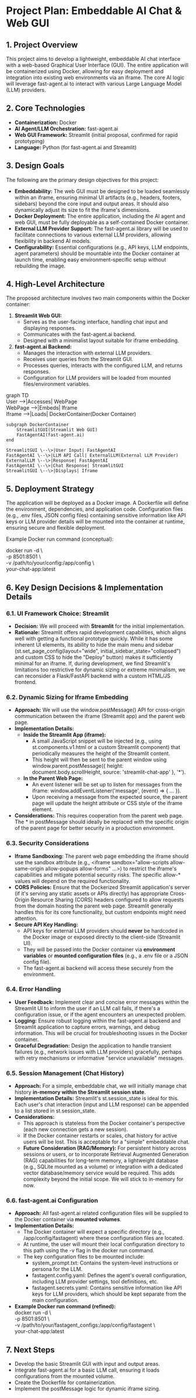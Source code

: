 # **Project Plan: Embeddable AI Chat & Web GUI**

## **1\. Project Overview**

This project aims to develop a lightweight, embeddable AI chat interface with a web-based Graphical User Interface (GUI). The entire application will be containerized using Docker, allowing for easy deployment and integration into existing web environments via an iframe. The core AI logic will leverage fast-agent.ai to interact with various Large Language Model (LLM) providers.

## **2\. Core Technologies**

* **Containerization:** Docker  
* **AI Agent/LLM Orchestration:** fast-agent.ai  
* **Web GUI Framework:** Streamlit (initial proposal, confirmed for rapid prototyping)  
* **Language:** Python (for fast-agent.ai and Streamlit)

## **3\. Design Goals**

The following are the primary design objectives for this project:

* **Embeddability:** The web GUI must be designed to be loaded seamlessly within an iframe, ensuring minimal UI artifacts (e.g., headers, footers, sidebars) beyond the core input and output areas. It should also dynamically adjust its size to fit the iframe's dimensions.  
* **Docker Deployment:** The entire application, including the AI agent and web GUI, must be fully deployable as a self-contained Docker container.  
* **External LLM Provider Support:** The fast-agent.ai library will be used to facilitate connections to various external LLM providers, allowing flexibility in backend AI models.  
* **Configurability:** Essential configurations (e.g., API keys, LLM endpoints, agent parameters) should be mountable into the Docker container at launch time, enabling easy environment-specific setup without rebuilding the image.

## **4\. High-Level Architecture**

The proposed architecture involves two main components within the Docker container:

1. **Streamlit Web GUI:**  
   * Serves as the user-facing interface, handling chat input and displaying responses.  
   * Communicates with the fast-agent.ai backend.  
   * Designed with a minimalist layout suitable for iframe embedding.  
2. **fast-agent.ai Backend:**  
   * Manages the interaction with external LLM providers.  
   * Receives user queries from the Streamlit GUI.  
   * Processes queries, interacts with the configured LLM, and returns responses.  
   * Configuration for LLM providers will be loaded from mounted files/environment variables.

graph TD  
    User \--\>|Accesses| WebPage  
    WebPage \--\>|Embeds| Iframe  
    Iframe \--\>|Loads| DockerContainer(Docker Container)

    subgraph DockerContainer  
        StreamlitGUI(Streamlit Web GUI)  
        FastAgentAI(fast-agent.ai)  
    end

    StreamlitGUI \--\>|User Input| FastAgentAI  
    FastAgentAI \--\>|LLM API Call| ExternalLLM(External LLM Provider)  
    ExternalLLM \--\>|Response| FastAgentAI  
    FastAgentAI \--\>|Chat Response| StreamlitGUI  
    StreamlitGUI \--\>|Displays| Iframe

## **5\. Deployment Strategy**

The application will be deployed as a Docker image. A Dockerfile will define the environment, dependencies, and application code. Configuration files (e.g., .env files, JSON config files) containing sensitive information like API keys or LLM provider details will be mounted into the container at runtime, ensuring secure and flexible deployment.

Example Docker run command (conceptual):

docker run \-d \\  
  \-p 8501:8501 \\  
  \-v /path/to/your/config:/app/config \\  
  your-chat-app:latest

## **6\. Key Design Decisions & Implementation Details**

### **6.1. UI Framework Choice: Streamlit**

* **Decision:** We will proceed with **Streamlit** for the initial implementation.  
* **Rationale:** Streamlit offers rapid development capabilities, which aligns well with getting a functional prototype quickly. While it has some inherent UI elements, its ability to hide the main menu and sidebar (st.set\_page\_config(layout="wide", initial\_sidebar\_state="collapsed") and custom CSS to hide the "Deploy" button) makes it sufficiently minimal for an iframe. If, during development, we find Streamlit's limitations too restrictive for dynamic sizing or extreme minimalism, we can reconsider a Flask/FastAPI backend with a custom HTML/JS frontend.

### **6.2. Dynamic Sizing for Iframe Embedding**

* **Approach:** We will use the window.postMessage() API for cross-origin communication between the iframe (Streamlit app) and the parent web page.  
* **Implementation Details:**  
  * **Inside the Streamlit App (iframe):**  
    * A small JavaScript snippet will be injected (e.g., using st.components.v1.html or a custom Streamlit component) that periodically measures the height of the Streamlit content.  
    * This height will then be sent to the parent window using window.parent.postMessage({ height: document.body.scrollHeight, source: 'streamlit-chat-app' }, '\*').  
  * **In the Parent Web Page:**  
    * An event listener will be set up to listen for messages from the iframe: window.addEventListener('message', (event) \=\> { ... }).  
    * Upon receiving a message from the expected source, the parent page will update the height attribute or CSS style of the iframe element.  
* **Considerations:** This requires cooperation from the parent web page. The \* in postMessage should ideally be replaced with the specific origin of the parent page for better security in a production environment.

### **6.3. Security Considerations**

* **Iframe Sandboxing:** The parent web page embedding the iframe should use the sandbox attribute (e.g., \<iframe sandbox="allow-scripts allow-same-origin allow-popups allow-forms" ...\>) to restrict the iframe's capabilities and mitigate potential security risks. The specific allow-\* values will depend on the required functionality.  
* **CORS Policies:** Ensure that the Dockerized Streamlit application's server (if it's serving any static assets or APIs directly) has appropriate Cross-Origin Resource Sharing (CORS) headers configured to allow requests from the domain hosting the parent web page. Streamlit generally handles this for its core functionality, but custom endpoints might need attention.  
* **Secure API Key Handling:**  
  * API keys for external LLM providers should **never** be hardcoded in the Docker image or exposed directly to the client-side (Streamlit UI).  
  * They will be passed into the Docker container via **environment variables** or **mounted configuration files** (e.g., a .env file or a JSON config file).  
  * The fast-agent.ai backend will access these securely from the environment.

### **6.4. Error Handling**

* **User Feedback:** Implement clear and concise error messages within the Streamlit UI to inform the user if an LLM call fails, if there's a configuration issue, or if the agent encounters an unexpected problem.  
* **Logging:** Ensure robust logging within the fast-agent.ai backend and Streamlit application to capture errors, warnings, and debug information. This will be crucial for troubleshooting issues in the Docker container.  
* **Graceful Degradation:** Design the application to handle transient failures (e.g., network issues with LLM providers) gracefully, perhaps with retry mechanisms or informative "service unavailable" messages.

### **6.5. Session Management (Chat History)**

* **Approach:** For a simple, embeddable chat, we will initially manage chat history **in-memory within the Streamlit session state**.  
* **Implementation Details:** Streamlit's st.session\_state is ideal for this. Each user's chat interaction (input and LLM response) can be appended to a list stored in st.session\_state.  
* **Considerations:**  
  * This approach is stateless from the Docker container's perspective (each new connection gets a new session).  
  * If the Docker container restarts or scales, chat history for active users will be lost. This is acceptable for a "simple" embeddable chat.  
  * **Future Consideration (RAG/Memory):** For persistent history across sessions or users, or to incorporate Retrieval Augmented Generation (RAG) capabilities for long-term memory, a lightweight database (e.g., SQLite mounted as a volume) or integration with a dedicated vector database/memory service would be required. This adds complexity beyond the initial scope. We will stick to in-memory for now.

### **6.6. fast-agent.ai Configuration**

* **Approach:** All fast-agent.ai related configuration files will be supplied to the Docker container via **mounted volumes**.  
* **Implementation Details:**  
  * The Docker container will expect a specific directory (e.g., /app/config/fastagent) where these configuration files are located.  
  * At runtime, the user will mount their local configuration directory to this path using the \-v flag in the docker run command.  
  * The key configuration files to be mounted include:  
    * system\_prompt.txt: Contains the system-level instructions or persona for the LLM.  
    * fastagent.config.yaml: Defines the agent's overall configuration, including LLM provider settings, tool definitions, etc.  
    * fastagent.secrets.yaml: Contains sensitive information like API keys for LLM providers, which should be kept separate from the main configuration.  
* **Example Docker run command (refined):**  
  docker run \-d \\  
    \-p 8501:8501 \\  
    \-v /path/to/your/fastagent\_configs:/app/config/fastagent \\  
    your-chat-app:latest

## **7. Next Steps**

* Develop the basic Streamlit GUI with input and output areas.  
* Integrate fast-agent.ai for a basic LLM call, ensuring it loads configurations from the mounted volume.  
* Create the Dockerfile for containerization.  
* Implement the postMessage logic for dynamic iframe sizing.